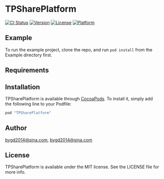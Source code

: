 # TPSharePlatform

[![CI Status](http://img.shields.io/travis/bygd2014@sina.com/TPSharePlatform.svg?style=flat)](https://travis-ci.org/bygd2014@sina.com/TPSharePlatform)
[![Version](https://img.shields.io/cocoapods/v/TPSharePlatform.svg?style=flat)](http://cocoapods.org/pods/TPSharePlatform)
[![License](https://img.shields.io/cocoapods/l/TPSharePlatform.svg?style=flat)](http://cocoapods.org/pods/TPSharePlatform)
[![Platform](https://img.shields.io/cocoapods/p/TPSharePlatform.svg?style=flat)](http://cocoapods.org/pods/TPSharePlatform)

## Example

To run the example project, clone the repo, and run `pod install` from the Example directory first.

## Requirements

## Installation

TPSharePlatform is available through [CocoaPods](http://cocoapods.org). To install
it, simply add the following line to your Podfile:

```ruby
pod "TPSharePlatform"
```

## Author

bygd2014@sina.com, bygd2014@sina.com

## License

TPSharePlatform is available under the MIT license. See the LICENSE file for more info.
